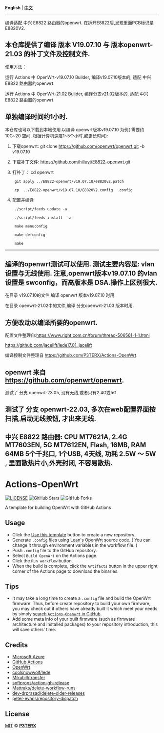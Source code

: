 **English** | [中文](https://p3terx.com/archives/build-openwrt-with-github-actions.html)
*********************************************************
编译适配 中兴 E8822 路由器的openwrt.
在拆开E8822后,发现里面PCB标识是E8820V2.

本仓库提供了编译 版本 V19.07.10 与 版本openwrt-21.03 的补丁文件及控制文件.
--------------------------------------------------------
使用方法：

运行 Actions 中 OpenWrt-v19.07.10 Builder, 编译v19.07.10版本的, 适配 中兴 E8822 路由器的openwrt.

运行 Actions 中 OpenWrt-21.02 Builder, 编译分支v21.02版本的, 适配 中兴 E8822 路由器的openwrt.

单独编译时间约1小时.
--------------------------------------------------------
本仓库也可以下载到本地使用.以编译 openwrt版本v19.07.10 为例( 需要约10G~20 空间, 根据计算机速度1~5个小时,或更长时间):

1. 下载openwrt: git clone https://github.com/openwrt/openwrt.git -b v19.07.10

2. 下载补丁文件: https://github.com/hiliuyj/E8822-openwrt.git

3. 打补丁： cd openwrt

		git apply ../E8822-openwrt/v19.07.10/e8820v2.patch

		cp  ../E8822-openwrt/v19.07.10/E8820V2.config  .config

4. 配置并编译

		./script/feeds update -a

		./script/feeds install  -a

		make menuconfig

		make defconfig

		make

*********************************************************
编译的openwrt测试可以使用.
测试主要内容是: vlan设置与无线使用.
注意,openwrt版本v19.07.10 的vlan设置是 swconfig，而高版本是 DSA.操作上区别很大.
--------------------------------------------------------
在目录 v19.07.10的文件,编译 openwrt 版本v19.07.10 时用. 

在目录 openwrt-21.02中的文件,编译 分支openwrt-21.03 版本时用.

方便改动以编译所要的openwrt.
---------------------------------------------------------
配置文件整理自:https://www.right.com.cn/forum/thread-506561-1-1.html

https://github.com/jacelift/lede17.01_jacelift

编译控制文件整理自 https://github.com/P3TERX/Actions-OpenWrt.

openwrt 来自 https://github.com/openwrt/openwrt.
---------------------------------------------------------
测试了 分支 openwrt-23.05,  没有无线,或者只有2.4G或5G.

测试了 分支 openwrt-22.03,  多次在web配置界面按扫描,启动无线按钮, 才出来无线.
---------------------------------------------------------
中兴 E8822 路由器: CPU MT7621A, 2.4G MT7603EN, 5G MT7612EN, Flash, 16MB, RAM 64MB
5个千兆口, 1个USB, 4天线, 功耗 2.5W ～ 5W , 里面散热片小,外壳封闭, 不容易散热.
---------------------------------------------------------
# Actions-OpenWrt

[![LICENSE](https://img.shields.io/github/license/mashape/apistatus.svg?style=flat-square&label=LICENSE)](https://github.com/P3TERX/Actions-OpenWrt/blob/master/LICENSE)
![GitHub Stars](https://img.shields.io/github/stars/P3TERX/Actions-OpenWrt.svg?style=flat-square&label=Stars&logo=github)
![GitHub Forks](https://img.shields.io/github/forks/P3TERX/Actions-OpenWrt.svg?style=flat-square&label=Forks&logo=github)

A template for building OpenWrt with GitHub Actions

## Usage

- Click the [Use this template](https://github.com/P3TERX/Actions-OpenWrt/generate) button to create a new repository.
- Generate `.config` files using [Lean's OpenWrt](https://github.com/coolsnowwolf/lede) source code. ( You can change it through environment variables in the workflow file. )
- Push `.config` file to the GitHub repository.
- Select `Build OpenWrt` on the Actions page.
- Click the `Run workflow` button.
- When the build is complete, click the `Artifacts` button in the upper right corner of the Actions page to download the binaries.

## Tips

- It may take a long time to create a `.config` file and build the OpenWrt firmware. Thus, before create repository to build your own firmware, you may check out if others have already built it which meet your needs by simply [search `Actions-Openwrt` in GitHub](https://github.com/search?q=Actions-openwrt).
- Add some meta info of your built firmware (such as firmware architecture and installed packages) to your repository introduction, this will save others' time.

## Credits

- [Microsoft Azure](https://azure.microsoft.com)
- [GitHub Actions](https://github.com/features/actions)
- [OpenWrt](https://github.com/openwrt/openwrt)
- [coolsnowwolf/lede](https://github.com/coolsnowwolf/lede)
- [Mikubill/transfer](https://github.com/Mikubill/transfer)
- [softprops/action-gh-release](https://github.com/softprops/action-gh-release)
- [Mattraks/delete-workflow-runs](https://github.com/Mattraks/delete-workflow-runs)
- [dev-drprasad/delete-older-releases](https://github.com/dev-drprasad/delete-older-releases)
- [peter-evans/repository-dispatch](https://github.com/peter-evans/repository-dispatch)

## License

[MIT](https://github.com/P3TERX/Actions-OpenWrt/blob/main/LICENSE) © [**P3TERX**](https://p3terx.com)

